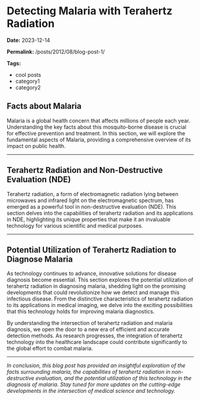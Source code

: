 # Detecting Malaria with Terahertz Radiation

**Date:** 2023-12-14

**Permalink:** /posts/2012/08/blog-post-1/

**Tags:**
- cool posts
- category1
- category2

## Facts about Malaria

Malaria is a global health concern that affects millions of people each year. Understanding the key facts about this mosquito-borne disease is crucial for effective prevention and treatment. In this section, we will explore the fundamental aspects of Malaria, providing a comprehensive overview of its impact on public health.

---

## Terahertz Radiation and Non-Destructive Evaluation (NDE)

Terahertz radiation, a form of electromagnetic radiation lying between microwaves and infrared light on the electromagnetic spectrum, has emerged as a powerful tool in non-destructive evaluation (NDE). This section delves into the capabilities of terahertz radiation and its applications in NDE, highlighting its unique properties that make it an invaluable technology for various scientific and medical purposes.

---

## Potential Utilization of Terahertz Radiation to Diagnose Malaria

As technology continues to advance, innovative solutions for disease diagnosis become essential. This section explores the potential utilization of terahertz radiation in diagnosing malaria, shedding light on the promising developments that could revolutionize how we detect and manage this infectious disease. From the distinctive characteristics of terahertz radiation to its applications in medical imaging, we delve into the exciting possibilities that this technology holds for improving malaria diagnostics.

By understanding the intersection of terahertz radiation and malaria diagnosis, we open the door to a new era of efficient and accurate detection methods. As research progresses, the integration of terahertz technology into the healthcare landscape could contribute significantly to the global effort to combat malaria.

---

*In conclusion, this blog post has provided an insightful exploration of the facts surrounding malaria, the capabilities of terahertz radiation in non-destructive evaluation, and the potential utilization of this technology in the diagnosis of malaria. Stay tuned for more updates on the cutting-edge developments in the intersection of medical science and technology.*
